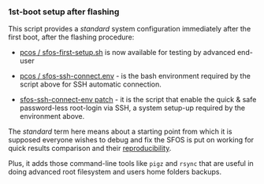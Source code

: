 ### 1st-boot setup after flashing

This script provides a *standard* system configuration immediately after the first boot, after the flashing procedure:

* [pcos / sfos-first-setup.sh](https://github.com/robang74/redfishos/blob/main/scripts/pcos/sfos-first-setup.sh) is now available for testing by advanced end-user

* [pcos / sfos-ssh-connect.env](https://github.com/robang74/redfishos/blob/main/scripts/pcos/sfos-ssh-connect.env) - is the bash environment required by the script above for SSH automatic connection.

* [sfos-ssh-connect-env patch](https://coderus.openrepos.net/pm2/project/sfos-ssh-connect-env) - it is the script that enable the quick & safe password-less root-login via SSH, a system setup-up required by the environment above. 

The *standard* term here means about a starting point from which it is supposed everyone wishes to debug and fix the SFOS is put on working for quick results comparison and their [reproducibility](https://www.ncbi.nlm.nih.gov/books/NBK547546/#_sec_ch3_2_).

Plus, it adds those command-line tools like `pigz` and `rsync` that are useful in doing advanced root filesystem and users home folders backups.


